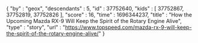 {
  "by" : "geox",
  "descendants" : 5,
  "id" : 37752640,
  "kids" : [ 37752867, 37752819, 37752826 ],
  "score" : 16,
  "time" : 1696344237,
  "title" : "How the Upcoming Mazda RX-9 Will Keep the Spirit of the Rotary Engine Alive",
  "type" : "story",
  "url" : "https://www.topspeed.com/mazda-rx-9-will-keep-the-spirit-of-the-rotary-engine-alive/"
}
